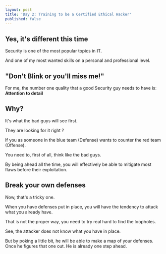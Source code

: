 ```yaml
---
layout: post
title: 'Day 2: Training to be a Certified Ethical Hacker'
published: false
---
```


## Yes, it's different this time
Security is one of the most popular topics in IT.

And one of my most wanted skills on a personal and professional level.

## "Don't Blink or you'll miss me!"
For me, the number one quality that a good Security guy needs to have is:
 **Attention to detail**

## Why?
It's what the bad guys will see first.

They are looking for it right ? 

If you as someone in the blue team (Defense) wants to counter the red team (Offense).

You need to, first of all, think like the bad guys.

By being ahead all the time, you will effectively be able to mitigate most flaws before their exploitation.

## Break your own defenses
Now, that's a tricky one.

When you have defenses put in place, you will have the tendency to attack what you already have.

That is not the proper way, you need to try real hard to find the loopholes.

See, the attacker does not know what you have in place.

But by poking a little bit, he will be able to make a map of your defenses. Once he figures that one out. He is already one step ahead.

